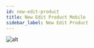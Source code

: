 ```yaml
---
id: new-edit-product
title: New Edit Product Mobile
sidebar_label: New Edit Product
---
```


![alt](/img/mobile/new-edit-product.png)